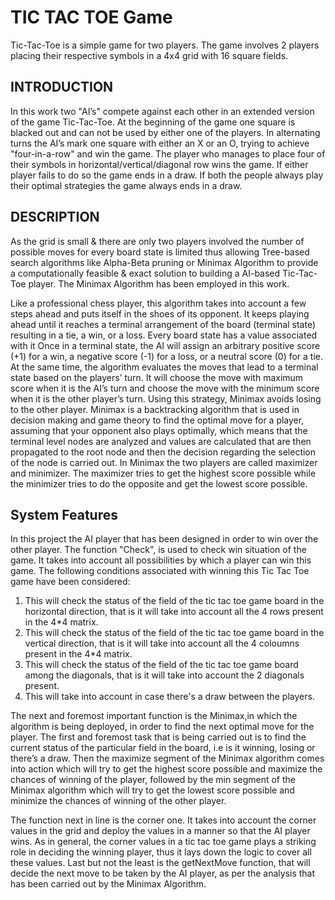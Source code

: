# TIC TAC TOE Game

Tic-Tac-Toe is a simple game for two players. The game involves 2 players placing their respective symbols in a 4x4 grid with 16 square fields. 

## INTRODUCTION

In this work two "AI’s" compete against each other in an extended version of the game Tic-Tac-Toe. At the beginning of the game one square is blacked out and can not be used by either one of the players. In alternating turns the AI’s mark one square with either an X or an O, trying to achieve "four-in-a-row" and win the game. The player who manages to place four of their symbols in horizontal/vertical/diagonal row wins the game. If either player fails to do so the game ends in a draw. If both the people always play their optimal strategies the game always ends in a draw.
 
## DESCRIPTION

As the grid is small & there are only two players involved the number of possible moves for every board state is limited thus allowing Tree-based search algorithms like Alpha-Beta pruning or Minimax Algorithm to provide a computationally feasible & exact solution to building a AI-based Tic-Tac-Toe player. The Minimax Algorithm has been employed in this work.

Like a professional chess player, this algorithm takes into account a few steps ahead and puts itself in the shoes of its opponent. It keeps playing ahead until it reaches a terminal arrangement of the board (terminal state) resulting in a tie, a win, or a loss. Every board state has a value associated with it Once in a terminal state, the AI will assign an arbitrary positive score (+1) for a win, a negative score (-1) for a loss, or a neutral score (0) for a tie. At the same time, the algorithm evaluates the moves that lead to a terminal state based on the players’ turn. It will choose the move with maximum score when it is the AI’s turn and choose the move with the minimum score when it is the other player’s turn. Using this strategy, Minimax avoids losing to the other player.
Minimax is a backtracking algorithm that is used in decision making and game theory to find the optimal move for a player, assuming that your opponent also plays optimally, which means that the terminal level nodes are analyzed and values are calculated that are then propagated to the root node and then the decision regarding the selection of the node is carried out. In Minimax the two players are called maximizer and minimizer. The maximizer tries to get the highest score possible while the minimizer tries to do the opposite and get the lowest score possible.

## System Features

In this project the AI player that has been designed in order to win over the other player. The function "Check", is used to check win situation of the game. It takes into account all possibilities by which a player can win this game. The following conditions associated with winning this Tic Tac Toe game have been considered:
1. This will check the status of the field of the tic tac toe game board in the horizontal direction, that is it will take into account all the 4 rows present in the 4*4 matrix.
2. This will check the status of the field of the tic tac toe game board in the vertical direction, that is it will take into account all the 4 coloumns present in the 4*4 matrix.
3. This will check the status of the field of the tic tac toe game board among the diagonals, that is it will take into account the 2 diagonals present.
4. This will take into account in case there's a draw between the players.

The next and foremost important function is the Minimax,in which the algorithm is being deployed, in order to find the next optimal move for the player. The first and foremost task that is being carried out is to find the current status of the particular field in the board, i.e is it winning, losing or there’s a draw. Then the maximize segment of the Minimax algorithm comes into action which will try to get the highest score possible and maximize the chances of winning of the player, followed by the min segment of the Minimax algorithm which will try to get the lowest score possible and minimize the chances of winning of the other player.

The function next in line is the corner one. It takes into account the corner values in the grid and deploy the values in a manner so that the AI player wins. As in general, the corner values in a tic tac toe game plays a striking role in deciding the winning player, thus it lays down the logic to cover all these values. Last but not the least is the getNextMove function, that will decide the next move to be taken by the AI player, as per the analysis that has been carried out by the Minimax Algorithm.
